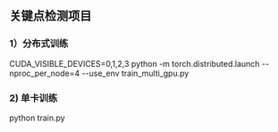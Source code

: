 
## 关键点检测项目

### 1）分布式训练

CUDA_VISIBLE_DEVICES=0,1,2,3 python -m torch.distributed.launch --nproc_per_node=4 --use_env train_multi_gpu.py

### 2) 单卡训练

python train.py
